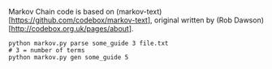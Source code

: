 Markov Chain code is based on (markov-text)[https://github.com/codebox/markov-text], original written by (Rob Dawson)[http://codebox.org.uk/pages/about].

```
python markov.py parse some_guide 3 file.txt
# 3 = number of terms
python markov.py gen some_guide 5
```